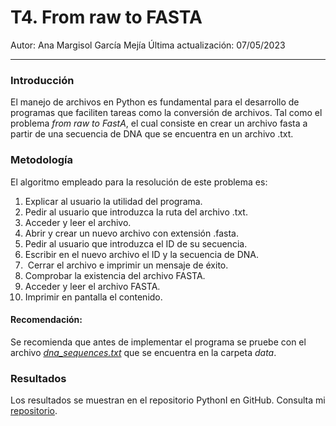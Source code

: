 # T4. From raw to FASTA
Autor: Ana Margisol García Mejía 
Última actualización: 07/05/2023
____
### Introducción
El manejo de archivos en Python es fundamental para el desarrollo de programas que faciliten tareas como la conversión de archivos. Tal como el problema *from raw to FastA*, el cual consiste en crear un archivo fasta a partir de una secuencia de DNA que se encuentra en un archivo .txt.

### Metodología
El algoritmo empleado para la resolución de este problema es:  
1. Explicar al usuario la utilidad del programa.
2. Pedir al usuario que introduzca la ruta del archivo .txt.
3. Acceder y leer el archivo. 
4. Abrir y crear un nuevo archivo con extensión .fasta.
5. Pedir al usuario que introduzca el ID de su secuencia.
6. Escribir en el nuevo archivo el ID y la secuencia de DNA.
7.  Cerrar el archivo e imprimir un mensaje de éxito. 
8. Comprobar la existencia del archivo FASTA.
9. Acceder y leer el archivo FASTA. 
10. Imprimir en pantalla el contenido.

#### Recomendación: 
Se recomienda que antes de implementar el programa se pruebe con el archivo *[dna_sequences.txt](https://github.com/anagarme/PythonI/blob/f639080d6fbe85b45eeacaa96212f4fe719fedb9/Tareas/Tarea_4/data/dna_sequences.txt)* que se encuentra en la carpeta *data*. 
### Resultados
Los resultados se muestran en el repositorio PythonI en GitHub. Consulta mi [repositorio](https://github.com/anagarme/PythonI/blob/f639080d6fbe85b45eeacaa96212f4fe719fedb9/Tareas/Tarea_4/src/from_raw_to_FASTA.py).
